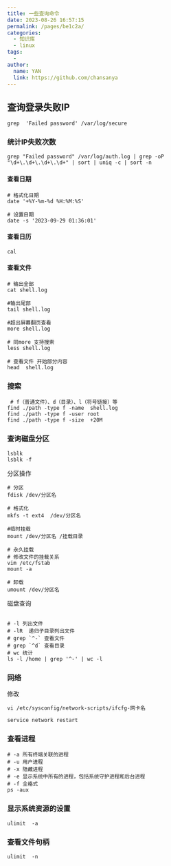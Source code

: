 ```yaml
---
title: 一些查询命令
date: 2023-08-26 16:57:15
permalink: /pages/be1c2a/
categories:
  - 知识库
  - linux
tags:
  - 
author: 
  name: YAN
  link: https://github.com/chansanya
---
```



## 查询登录失败IP
```shell
grep  'Failed password' /var/log/secure 
```

### 统计IP失败次数
```shell
grep "Failed password" /var/log/auth.log | grep -oP "\d+\.\d+\.\d+\.\d+" | sort | uniq -c | sort -n

```


#### 查看日期
```shell
# 格式化日期
date '+%Y-%m-%d %H:%M:%S'

# 设置日期
date -s '2023-09-29 01:36:01'
```
#### 查看日历
```shell
cal
```


#### 查看文件
```shell
# 输出全部
cat shell.log 

#输出尾部
tail shell.log   

#超出屏幕翻页查看
more shell.log  

# 同more 支持搜索
less shell.log

# 查看文件 开始部分内容
head  shell.log
```

### 搜索
```shell
 # f（普通文件）、d（目录）、l（符号链接）等
find ./path -type f -name  shell.log
find ./path -type f -user root
find ./path -type f -size  +20M
```

### 查询磁盘分区
```shell
lsblk 
lsblk -f 
```

分区操作
```shell
# 分区
fdisk /dev/分区名

# 格式化
mkfs -t ext4  /dev/分区名

#临时挂载
mount /dev/分区名 /挂载目录

# 永久挂载
# 修改文件的挂载关系  
vim /etc/fstab 
mount -a

# 卸载
umount /dev/分区名 
```

磁盘查询
```shell

# -l 列出文件
# -lR  递归子目录列出文件
# grep `^-` 查看文件
# grep `^d` 查看目录
# wc 统计
ls -l /home | grep '^-' | wc -l

```

### 网络 

修改
```shell
vi /etc/sysconfig/network-scripts/ifcfg-网卡名

service network restart
```

### 查看进程

```shell
# -a 所有终端关联的进程
# -u 用户进程
# -x 隐藏进程
# -e 显示系统中所有的进程，包括系统守护进程和后台进程
# -f 全格式
ps -aux

```


### 显示系统资源的设置
```shell
ulimit  -a
```

### 查看文件句柄

```shell
ulimit  -n
```

